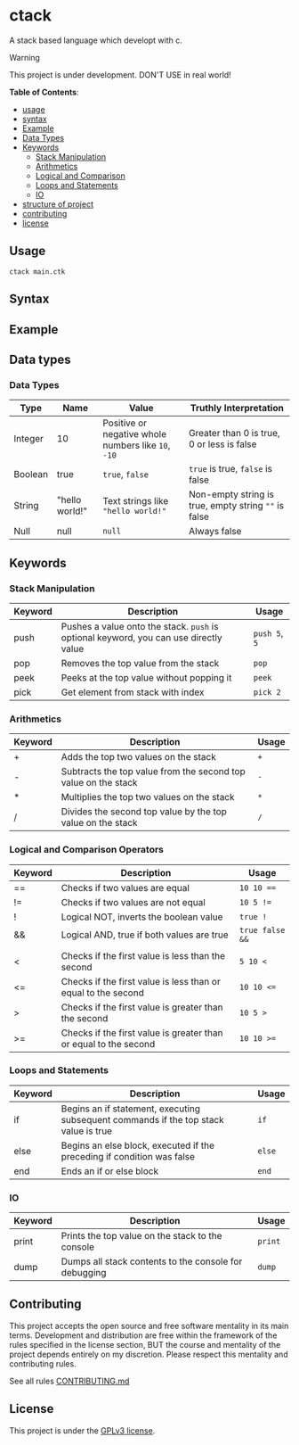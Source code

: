 # ctack
A stack based language which developt with c.


> [!WARNING]
> This project is under development. DON'T USE in real world!

**Table of Contents**:

- [usage](#usage)
- [syntax](#sytax)
- [Example](#example)
- [Data Types](#data-types)
- [Keywords](#keywords)
  - [Stack Manipulation](#stack-manipulation)
  - [Arithmetics](#arithmetics)
  - [Logical and Comparison](#logical-and-comparison)
  - [Loops and Statements](#loops-and-statements)
  - [IO](#io)
- [structure of project](#structure-of-project)
- [contributing](#contributing)
- [license](#license)

## Usage
```
ctack main.ctk
```

## Syntax

## Example

## Data types
### Data Types

| Type    | Name     | Value                  | Truthly Interpretation         |
|---------|----------|------------------------|--------------------------------|
| Integer | 10       | Positive or negative whole numbers like `10`, `-10` | Greater than 0 is true, 0 or less is false |
| Boolean | true     | `true`, `false`        | `true` is true, `false` is false |
| String  | "hello world!" | Text strings like `"hello world!"` | Non-empty string is true, empty string `""` is false |
| Null    | null     | `null`                 | Always false                  |

## Keywords

### Stack Manipulation

| Keyword | Description                          | Usage             |
|---------|--------------------------------------|-------------------|
| push    | Pushes a value onto the stack. `push` is optional keyword, you can use directly value | `push 5`, `5`          |
| pop     | Removes the top value from the stack | `pop`             |
| peek    | Peeks at the top value without popping it | `peek`         |
| pick    | Get element from stack with index | `pick 2`         |

### Arithmetics

| Keyword | Description                          | Usage             |
|---------|--------------------------------------|-------------------|
| +       | Adds the top two values on the stack | `+`               |
| -       | Subtracts the top value from the second top value on the stack | `-` |
| *       | Multiplies the top two values on the stack | `*`             |
| /       | Divides the second top value by the top value on the stack | `/` |

### Logical and Comparison Operators

| Keyword | Description                              | Usage               |
|---------|------------------------------------------|---------------------|
| ==      | Checks if two values are equal           | `10 10 ==`          |
| !=      | Checks if two values are not equal       | `10 5 !=`           |
| !       | Logical NOT, inverts the boolean value   | `true !`            |
| &&      | Logical AND, true if both values are true| `true false &&`     |
| ||      | Logical OR, true if at least one value is true | `true false ||`    |
| <       | Checks if the first value is less than the second | `5 10 <`    |
| <=      | Checks if the first value is less than or equal to the second | `10 10 <=` |
| >       | Checks if the first value is greater than the second | `10 5 >`   |
| >=      | Checks if the first value is greater than or equal to the second | `10 10 >=` |

### Loops and Statements

| Keyword | Description                          | Usage             |
|---------|--------------------------------------|-------------------|
| if      | Begins an if statement, executing subsequent commands if the top stack value is true | `if` |
| else    | Begins an else block, executed if the preceding if condition was false | `else` |
| end     | Ends an if or else block             | `end`             |

### IO

| Keyword | Description                          | Usage             |
|---------|--------------------------------------|-------------------|
| print   | Prints the top value on the stack to the console | `print`     |
| dump    | Dumps all stack contents to the console for debugging | `dump`   |

## Contributing

This project accepts the open source and free software mentality in its main terms.
Development and distribution are free within the framework of the rules specified 
in the license section, BUT the course and mentality of the project depends entirely
on my discretion. Please respect this mentality and contributing rules.

See all rules [CONTRIBUTING.md](./CONTRIBUTING.md)


## License
This project is under the [GPLv3 license](./LICENSE).
